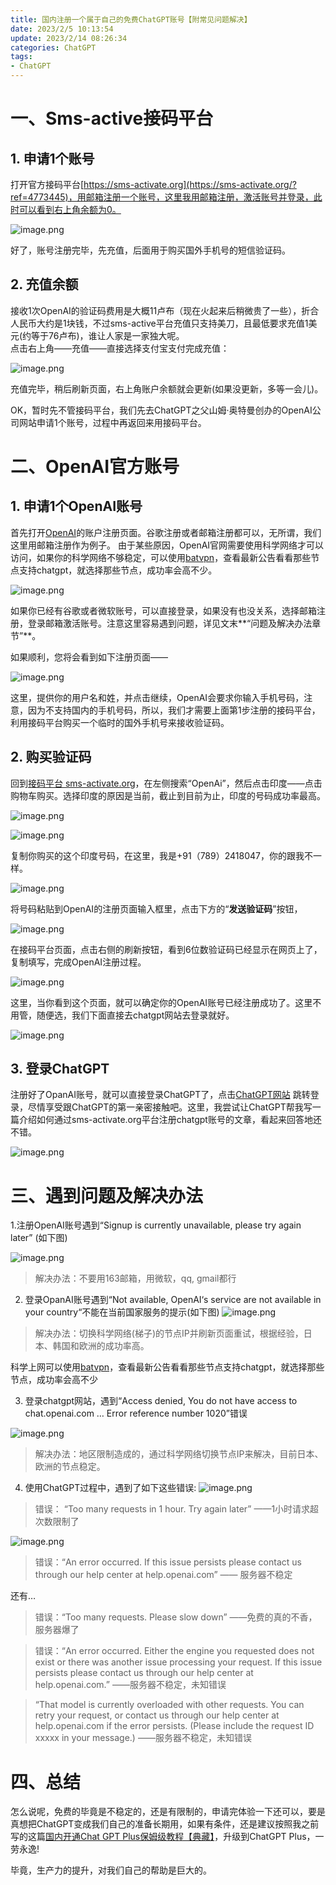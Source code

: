 ```yaml
---
title: 国内注册一个属于自己的免费ChatGPT账号【附常见问题解决】
date: 2023/2/5 10:13:54
update: 2023/2/14 08:26:34
categories: ChatGPT
tags: 
- ChatGPT 
---
```


# 一、Sms-active接码平台
## 1. 申请1个账号
打开官方接码平台[https://sms-activate.org](https://sms-activate.org/?ref=4773445)，用邮箱注册一个账号，这里我用邮箱注册，激活账号并登录，此时可以看到右上角余额为0。

![image.png](./images/chatgpt-1.png)

 
好了，账号注册完毕，先充值，后面用于购买国外手机号的短信验证码。

## 2. 充值余额
接收1次OpenAI的验证码费用是大概11卢布（现在火起来后稍微贵了一些），折合人民币大约是1块钱，不过sms-active平台充值只支持美刀，且最低要求充值1美元(约等于76卢布)，谁让人家是一家独大呢。  
点击右上角——充值——直接选择支付宝支付完成充值：


![image.png](./images/chatgpt-2.png)
 
充值完毕，稍后刷新页面，右上角账户余额就会更新(如果没更新，多等一会儿)。

OK，暂时先不管接码平台，我们先去ChatGPT之父山姆·奥特曼创办的OpenAI公司网站申请1个账号，过程中再返回来用接码平台。

# 二、OpenAI官方账号
## 1.	申请1个OpenAI账号
首先打开[OpenAI](https://beta.openai.com/signup)的账户注册页面。谷歌注册或者邮箱注册都可以，无所谓，我们这里用邮箱注册作为例子。
由于某些原因，OpenAI官网需要使用科学网络才可以访问，如果你的科学网络不够稳定，可以使用[batvpn](https://bat.vpnb.net/zh/register?code=9110b9d7)，查看最新公告看看那些节点支持chatgpt，就选择那些节点，成功率会高不少。

![image.png](./images/chatgpt-3.png)

 
如果你已经有谷歌或者微软账号，可以直接登录，如果没有也没关系，选择邮箱注册，登录邮箱激活账号。注意这里容易遇到问题，详见文末**“问题及解决办法章节”**。

如果顺利，您将会看到如下注册页面——

![image.png](./images/chatgpt-4.png)

 
这里，提供你的用户名和姓，并点击继续，OpenAI会要求你输入手机号码，注意，因为不支持国内的手机号码，所以，我们才需要上面第1步注册的接码平台，利用接码平台购买一个临时的国外手机号来接收验证码。
## 2.	购买验证码
回到[接码平台 sms-activate.org](https://sms-activate.org/?ref=4773445)，在左侧搜索“OpenAi”，然后点击印度——点击购物车购买。选择印度的原因是当前，截止到目前为止，印度的号码成功率最高。

![image.png](./images/chatgpt-5.png)
 
 
![image.png](./images/chatgpt-6.png)


复制你购买的这个印度号码，在这里，我是+91（789）2418047，你的跟我不一样。
 

![image.png](./images/chatgpt-7.png)


将号码粘贴到OpenAI的注册页面输入框里，点击下方的“**发送验证码**”按钮，

![image.png](./images/chatgpt-8.png)

 
在接码平台页面，点击右侧的刷新按钮，看到6位数验证码已经显示在网页上了，复制填写，完成OpenAI注册过程。

![image.png](./images/chatgpt-9.png)

 
这里，当你看到这个页面，就可以确定你的OpenAI账号已经注册成功了。这里不用管，随便选，我们下面直接去chatgpt网站去登录就好。

![image.png](./images/chatgpt-10.png)


## 3.	登录ChatGPT
注册好了OpanAI账号，就可以直接登录ChatGPT了，点击[ChatGPT网站](https://chat.openai.com/auth/login) 跳转登录，尽情享受跟ChatGPT的第一亲密接触吧。这里，我尝试让ChatGPT帮我写一篇介绍如何通过sms-activate.org平台注册chatgpt账号的文章，看起来回答地还不错。

![image.png](./images/chatgpt-11.png)



# 三、遇到问题及解决办法
1.注册OpenAI账号遇到“Signup is currently unavailable, please try again later” (如下图)

![image.png](./images/chatgpt-12.png)


>解决办法：不要用163邮箱，用微软，qq, gmail都行

2.	登录OpanAI账号遇到“Not available, OpenAI‘s service are not available in your country“不能在当前国家服务的提示(如下图)
![image.png](./images/chatgpt-13.png)

 
>解决办法：切换科学网络(梯子)的节点IP并刷新页面重试，根据经验，日本、韩国和欧洲的成功率高。

科学上网可以使用[batvpn](https://bat.vpnb.net/zh/register?code=9110b9d7)，查看最新公告看看那些节点支持chatgpt，就选择那些节点，成功率会高不少

3.	登录chatgpt网站，遇到“Access denied, You do not have access to chat.openai.com … Error reference number 1020”错误


![image.png](./images/chatgpt-14.png)

 
> 解决办法：地区限制造成的，通过科学网络切换节点IP来解决，目前日本、欧洲的节点稳定。


4.	使用ChatGPT过程中，遇到了如下这些错误:
![image.png](./images/chatgpt-15.png)

> 错误： “Too many requests in 1 hour. Try again later”
——1小时请求超次数限制了


![image.png](./images/chatgpt-16.png)

> 错误：“An error occurred. If this issue persists please contact us through our help center at help.openai.com”
—— 服务器不稳定


 
还有…
> 错误：“Too many requests. Please slow down”
——免费的真的不香，服务器爆了

> 错误：“An error occurred. Either the engine you requested does not exist or there was another issue processing your request. If this issue persists please contact us through our help center at help.openai.com.”
 ——服务器不稳定，未知错误

> “That model is currently overloaded with other requests. You can retry your request, or contact us through our help center at help.openai.com if the error persists. (Please include the request ID xxxxx in your message.) 
——服务器不稳定，未知错误


# 四、总结
怎么说呢，免费的毕竟是不稳定的，还是有限制的，申请完体验一下还可以，要是真想把ChatGPT变成我们自己的准备长期用，如果有条件，还是建议按照我之前写的这篇[国内开通Chat GPT Plus保姆级教程【典藏】](https://chatgpt-plus.github.io)，升级到ChatGPT Plus，一劳永逸!

毕竟，生产力的提升，对我们自己的帮助是巨大的。


